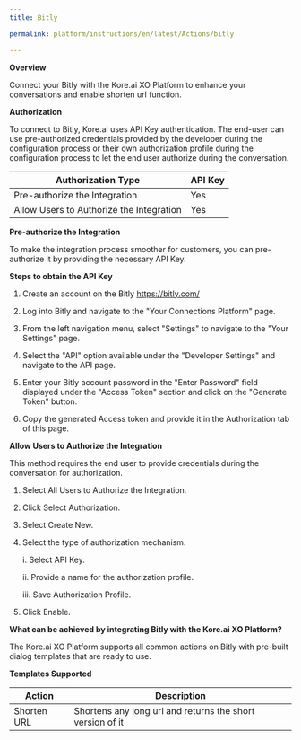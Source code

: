 ```yaml
---
title: Bitly

permalink: platform/instructions/en/latest/Actions/bitly

---
```


<base target="_blank">
<container>

**Overview**

Connect your Bitly with the Kore.ai XO Platform to enhance your conversations and enable shorten url function.

</container>

<container>

**Authorization**
 
To connect to Bitly, Kore.ai uses API Key authentication. The end-user can use pre-authorized credentials provided by the developer during the configuration process or their own authorization profile during the configuration process to let the end user authorize during the conversation.
  
 |Authorization Type                      |API Key|
 |----------------------------------------|-------|
 |Pre-authorize the Integration           |  Yes  |
 |Allow Users to Authorize the Integration|  Yes  |


**Pre-authorize the Integration**
 
 To make the integration process smoother for customers, you can pre-authorize it by providing the necessary API Key.

**Steps to obtain the API Key**

1. Create an account on the Bitly https://bitly.com/

2. Log into Bitly and navigate to the "Your Connections Platform" page.

3. From the left navigation menu, select "Settings" to navigate to the "Your Settings" page.

4. Select the "API" option available under the "Developer Settings" and navigate to the API page.

5. Enter your Bitly account password in the "Enter Password" field displayed under the "Access Token" section and click on the "Generate Token" button.

6. Copy the generated Access token and provide it in the Authorization tab of this page.

**Allow Users to Authorize the Integration**
 
This method requires the end user to provide credentials during the conversation for authorization.
 
1. Select All Users to Authorize the Integration.
2. Click Select Authorization.
3. Select Create New.
4. Select the type of authorization mechanism.
    
   i.  Select API Key.
   
   ii.  Provide a name for the authorization profile.
   
   iii.  Save Authorization Profile.
 6.  Click Enable.
 
 </container>
 
 <container>

**What can be achieved by integrating Bitly with the Kore.ai XO Platform?**
 
 The Kore.ai XO Platform supports all common actions on Bitly with pre-built dialog templates that are ready to use.
 
**Templates Supported**

| Action           | Description            |
|------------------|------------------------|
|Shorten URL     |Shortens any long url and returns the short version of it|

</container>
